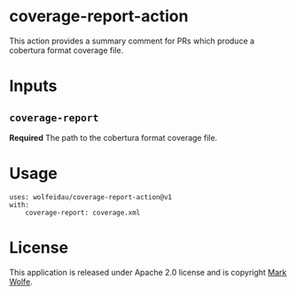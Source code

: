 # coverage-report-action

This action provides a summary comment for PRs which produce a cobertura format coverage file.

# Inputs

## `coverage-report`

**Required** The path to the cobertura format coverage file.

# Usage

```
uses: wolfeidau/coverage-report-action@v1
with:
    coverage-report: coverage.xml
```

# License

This application is released under Apache 2.0 license and is copyright [Mark Wolfe](https://www.wolfe.id.au).